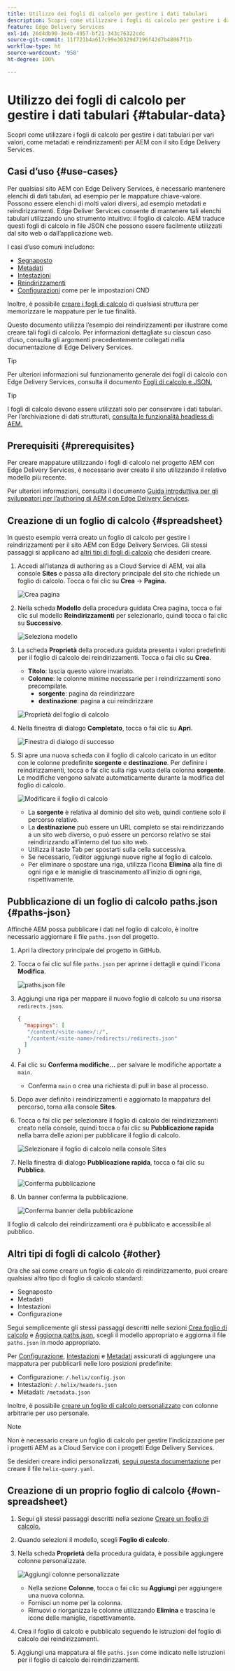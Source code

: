 ```yaml
---
title: Utilizzo dei fogli di calcolo per gestire i dati tabulari
description: Scopri come utilizzare i fogli di calcolo per gestire i dati tabulari per vari valori, come metadati e reindirizzamenti per AEM con il sito Edge Delivery Services.
feature: Edge Delivery Services
exl-id: 26d4db90-3e4b-4957-bf21-343c76322cdc
source-git-commit: 11f721b4a617c99e30329d7196f42d7b48067f1b
workflow-type: ht
source-wordcount: '958'
ht-degree: 100%

---
```



# Utilizzo dei fogli di calcolo per gestire i dati tabulari {#tabular-data}

Scopri come utilizzare i fogli di calcolo per gestire i dati tabulari per vari valori, come metadati e reindirizzamenti per AEM con il sito Edge Delivery Services.

## Casi d’uso {#use-cases}

Per qualsiasi sito AEM con Edge Delivery Services, è necessario mantenere elenchi di dati tabulari, ad esempio per le mappature chiave-valore. Possono essere elenchi di molti valori diversi, ad esempio metadati e reindirizzamenti. Edge Deliver Services consente di mantenere tali elenchi tabulari utilizzando uno strumento intuitivo: il foglio di calcolo. AEM traduce questi fogli di calcolo in file JSON che possono essere facilmente utilizzati dal sito web o dall’applicazione web.

I casi d’uso comuni includono:

* [Segnaposto](/help/edge/docs/placeholders.md)
* [Metadati](/help/edge/docs/bulk-metadata.md)
* [Intestazioni](/help/edge/docs/custom-headers.md)
* [Reindirizzamenti](/help/edge/docs/redirects.md)
* [Configurazioni](/help/edge/docs/setup-byo-cdn-push-invalidation.md) come per le impostazioni CND

Inoltre, è possibile [creare i fogli di calcolo](#own-spreadsheet) di qualsiasi struttura per memorizzare le mappature per le tue finalità.

Questo documento utilizza l’esempio dei reindirizzamenti per illustrare come creare tali fogli di calcolo. Per informazioni dettagliate su ciascun caso d’uso, consulta gli argomenti precedentemente collegati nella documentazione di Edge Delivery Services.

>[!TIP]
>
>Per ulteriori informazioni sul funzionamento generale dei fogli di calcolo con Edge Delivery Services, consulta il documento [Fogli di calcolo e JSON.](/help/edge/developer/spreadsheets.md)

>[!TIP]
>
>I fogli di calcolo devono essere utilizzati solo per conservare i dati tabulari. Per l’archiviazione di dati strutturati, [consulta le funzionalità headless di AEM.](/help/headless/introduction.md)

## Prerequisiti {#prerequisites}

Per creare mappature utilizzando i fogli di calcolo nel progetto AEM con Edge Delivery Services, è necessario aver creato il sito utilizzando il relativo modello più recente.

Per ulteriori informazioni, consulta il documento [Guida introduttiva per gli sviluppatori per l’authoring di AEM con Edge Delivery Services](/help/edge/aem-authoring/edge-dev-getting-started.md).

## Creazione di un foglio di calcolo {#spreadsheet}

In questo esempio verrà creato un foglio di calcolo per gestire i reindirizzamenti per il sito AEM con Edge Delivery Services. Gli stessi passaggi si applicano ad [altri tipi di fogli di calcolo](#other) che desideri creare.

1. Accedi all’istanza di authoring as a Cloud Service di AEM, vai alla console **Sites** e passa alla directory principale del sito che richiede un foglio di calcolo. Tocca o fai clic su **Crea** -> **Pagina**.

   ![Crea pagina](assets/tabular-data/tabular-data-create-page.png)

1. Nella scheda **Modello** della procedura guidata Crea pagina, tocca o fai clic sul modello **Reindirizzamenti** per selezionarlo, quindi tocca o fai clic su **Successivo**.

   ![Seleziona modello](assets/tabular-data/tabular-data-create-page-teamplate-redirects.png)

1. La scheda **Proprietà** della procedura guidata presenta i valori predefiniti per il foglio di calcolo dei reindirizzamenti. Tocca o fai clic su **Crea**.

   * **Titolo**: lascia questo valore invariato.
   * **Colonne**: le colonne minime necessarie per i reindirizzamenti sono precompilate.
      * **sorgente**: pagina da reindirizzare
      * **destinazione**: pagina a cui reindirizzare

   ![Proprietà del foglio di calcolo](assets/tabular-data/tabular-data-create-page-properties-redirects.png)

1. Nella finestra di dialogo **Completato**, tocca o fai clic su **Apri**.

   ![Finestra di dialogo di successo](assets/tabular-data/tabular-data-success.png)

1. Si apre una nuova scheda con il foglio di calcolo caricato in un editor con le colonne predefinite **sorgente** e **destinazione**. Per definire i reindirizzamenti, tocca o fai clic sulla riga vuota della colonna **sorgente**. Le modifiche vengono salvate automaticamente durante la modifica del foglio di calcolo.

   ![Modificare il foglio di calcolo](assets/tabular-data/tabular-data-edit-redirects.png)

   * La **sorgente** è relativa al dominio del sito web, quindi contiene solo il percorso relativo.
   * La **destinazione** può essere un URL completo se stai reindirizzando a un sito web diverso, o può essere un percorso relativo se stai reindirizzando all’interno del tuo sito web.
   * Utilizza il tasto Tab per spostarti sulla cella successiva.
   * Se necessario, l’editor aggiunge nuove righe al foglio di calcolo.
   * Per eliminare o spostare una riga, utilizza l’icona **Elimina** alla fine di ogni riga e le maniglie di trascinamento all’inizio di ogni riga, rispettivamente.

## Pubblicazione di un foglio di calcolo paths.json {#paths-json}

Affinché AEM possa pubblicare i dati nel foglio di calcolo, è inoltre necessario aggiornare il file `paths.json` del progetto.

1. Apri la directory principale del progetto in GitHub.

1. Tocca o fai clic sul file `paths.json` per aprirne i dettagli e quindi l’icona **Modifica**.

   ![paths.json file](assets/tabular-data/tabular-data-paths-json.png)

1. Aggiungi una riga per mappare il nuovo foglio di calcolo su una risorsa `redirects.json`.

   ```json
   {
     "mappings": [
      "/content/<site-name>/:/",
      "/content/<site-name>/redirects:/redirects.json"
     ]
   }
   ```

1. Fai clic su **Conferma modifiche...** per salvare le modifiche apportate a `main`.

   * Conferma `main` o crea una richiesta di pull in base al processo.

1. Dopo aver definito i reindirizzamenti e aggiornato la mappatura del percorso, torna alla console **Sites**.

1. Tocca o fai clic per selezionare il foglio di calcolo dei reindirizzamenti creato nella console, quindi tocca o fai clic su **Pubblicazione rapida** nella barra delle azioni per pubblicare il foglio di calcolo.

   ![Selezionare il foglio di calcolo nella console Sites](assets/tabular-data/tabular-data-select-publish.png)

1. Nella finestra di dialogo **Pubblicazione rapida**, tocca o fai clic su **Pubblica**.

   ![Conferma pubblicazione](assets/tabular-data/tabular-data-quick-publish.png)

1. Un banner conferma la pubblicazione.

   ![Conferma banner della pubblicazione](assets/tabular-data/tabular-data-publish-banner.png)

Il foglio di calcolo dei reindirizzamenti ora è pubblicato e accessibile al pubblico.

## Altri tipi di fogli di calcolo {#other}

Ora che sai come creare un foglio di calcolo di reindirizzamento, puoi creare qualsiasi altro tipo di foglio di calcolo standard:

* Segnaposto
* Metadati
* Intestazioni
* Configurazione

Segui semplicemente gli stessi passaggi descritti nelle sezioni [Crea foglio di calcolo](#spreadsheet) e [Aggiorna paths.json](#paths-json), scegli il modello appropriato e aggiorna il file `paths.json` in modo appropriato.

Per [Configurazione](https://www.aem.live/docs/configuration), [Intestazioni](https://www.aem.live/docs/custom-headers) e [Metadati](https://www.aem.live/docs/bulk-metadata) assicurati di aggiungere una mappatura per pubblicarli nelle loro posizioni predefinite:

* Configurazione: `/.helix/config.json`
* Intestazioni: `/.helix/headers.json`
* Metadati: `/metadata.json`

Inoltre, è possibile [creare un foglio di calcolo personalizzato](#own-spreadsheet) con colonne arbitrarie per uso personale.

>[!NOTE]
>
>Non è necessario creare un foglio di calcolo per gestire l’indicizzazione per i progetti AEM as a Cloud Service con i progetti Edge Delivery Services.
>
>Se desideri creare indici personalizzati, [segui questa documentazione](https://www.aem.live/developer/indexing#setting-up-more-index-configurations) per creare il file `helix-query.yaml`.

## Creazione di un proprio foglio di calcolo {#own-spreadsheet}

1. Segui gli stessi passaggi descritti nella sezione [Creare un foglio di calcolo.](#spreadsheet)

1. Quando selezioni il modello, scegli **Foglio di calcolo**.

1. Nella scheda **Proprietà** della procedura guidata, è possibile aggiungere colonne personalizzate.

   ![Aggiungi colonne personalizzate](assets/tabular-data/tabular-data-own-spreadsheet.png)

   * Nella sezione **Colonne**, tocca o fai clic su **Aggiungi** per aggiungere una nuova colonna.
   * Fornisci un nome per la colonna.
   * Rimuovi o riorganizza le colonne utilizzando **Elimina** e trascina le icone delle maniglie, rispettivamente.

1. Crea il foglio di calcolo e pubblicalo seguendo le istruzioni del foglio di calcolo dei reindirizzamenti.

1. Aggiungi una mappatura al file `paths.json` come indicato nelle istruzioni per il foglio di calcolo dei reindirizzamenti.


